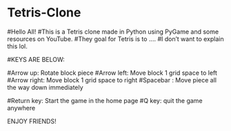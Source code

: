 # Tetris-Clone
#Hello All!
#This is a Tetris clone made in Python using PyGame and some resources on YouTube.
#They goal for Tetris is to …. 
#I don’t want to explain this lol.

#KEYS ARE BELOW:

#Arrow up: Rotate block piece
#Arrow left: Move block 1 grid space to left
#Arrow right: Move block 1 grid space to right
#Spacebar : Move piece all the way down  immediately

#Return key: Start the game in the home page
#Q key: quit the game anywhere

ENJOY FRIENDS!
